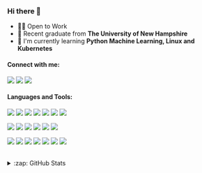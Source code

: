 ### Hi there 👋

<!--
**JacobMannix/JacobMannix** is a ✨ _special_ ✨ repository because its `README.md` (this file) appears on your GitHub profile.

Here are some ideas to get you started:

- 🔭 I’m currently working on ...
- 🌱 I’m currently learning ...
- 👯 I’m looking to collaborate on ...
- 🤔 I’m looking for help with ...
- 💬 Ask me about ...
- 📫 How to reach me: ...
- 😄 Pronouns: ...
- ⚡ Fun fact: ....
-->

- 👨‍💻 Open to Work
- :school: Recent graduate from **The University of New Hampshire** 
- 🌱 I'm currently learning **Python Machine Learning, Linux and Kubernetes**

#### Connect with me:
[![](https://img.shields.io/badge/Social-LinkedIn-informational?style=flat&logo=linkedin&logoColor=white&color=d59373)][linkedin]
[![](https://img.shields.io/badge/Social-Kaggle-informational?style=flat&logo=kaggle&logoColor=white&color=d59373)][kaggle]
[![](https://img.shields.io/badge/Social-Website-informational?style=flat&logo=notion&logoColor=white&color=d59373)][website]

#### Languages and Tools:
[![](https://img.shields.io/badge/Code-Python-informational?style=flat&logo=python&logoColor=white&color=a8875c)](https://www.python.org/)
[![](https://img.shields.io/badge/Code-R-informational?style=flat&logo=r&logoColor=white&color=a8875c)](https://www.r-project.org/)
[![](https://img.shields.io/badge/Code-SQL-informational?style=flat&logo=mariadb&logoColor=white&color=a8875c)](https://www.mysql.com/)
[![](https://img.shields.io/badge/Code-Swift-informational?style=flat&logo=swift&logoColor=white&color=a8875c)](https://swift.org/)
[![](https://img.shields.io/badge/Tools-Tableau-informational?style=flat&logo=tableau&logoColor=white&color=8c7450)](https://kubernetes.io/)
[![](https://img.shields.io/badge/Tools-Docker-informational?style=flat&logo=docker&logoColor=white&color=8c7450)](https://www.docker.com/)
[![](https://img.shields.io/badge/Tools-Kubernetes-informational?style=flat&logo=kubernetes&logoColor=white&color=8c7450)](https://kubernetes.io/)


[![](https://img.shields.io/badge/OS-Linux-informational?style=flat&logo=ubuntu&logoColor=white&color=706240)](https://ubuntu.com/)
[![](https://img.shields.io/badge/Shell-Bash-informational?style=flat&logo=gnu-bash&logoColor=white&color=706240)](https://www.gnu.org/software/bash/)
[![](https://img.shields.io/badge/Editor-Vim-informational?style=flat&logo=vim&logoColor=white&color=706240)](https://www.vim.org/)
[![](https://img.shields.io/badge/Tools-VSCode-informational?style=flat&logo=visual-studio-code&logoColor=white&color=8c7450)](https://code.visualstudio.com/)
[![](https://img.shields.io/badge/Tools-JupyterLab-informational?style=flat&logo=jupyter&logoColor=white&color=8c7450)](https://jupyter.org/)
[![](https://colab.research.google.com/assets/colab-badge.svg)](https://colab.research.google.com/notebooks/intro.ipynb#recent=true)

[![](https://img.shields.io/badge/Library-Pandas-informational?style=flat&logo=pandas&logoColor=white&color=706240)](https://ubuntu.com/)
[![](https://img.shields.io/badge/Library-Numpy-informational?style=flat&logo=numpy&logoColor=white&color=706240)](https://ubuntu.com/)
[![](https://img.shields.io/badge/Library-Scipy-informational?style=flat&logo=scipy&logoColor=white&color=706240)](https://ubuntu.com/)
[![](https://img.shields.io/badge/Library-SciKit-Learn-informational?style=flat&logo=scikitlearn&logoColor=white&color=706240)](https://ubuntu.com/)
[![](https://img.shields.io/badge/Library-MatPlotLib-informational?style=flat&logo=matplotlib&logoColor=white&color=706240)](https://ubuntu.com/)
[![](https://img.shields.io/badge/Library-Keras-informational?style=flat&logo=keras&logoColor=white&color=706240)](https://ubuntu.com/)
[![](https://img.shields.io/badge/Library-BeautifulSoup-informational?style=flat&logo=beaustifulsoup&logoColor=white&color=706240)](https://ubuntu.com/)


<br />

[website]: https://jacobmannix.social
[linkedin]: https://linkedin.com/in/jacobmannix
[kaggle]: https://kaggle.com/jmannix3
[spotify]: https://open.spotify.com/user/jmannix3

[course]: http://vsCodeHero.com
[twitter]: https://twitter.com/codeSTACKr
[youtube]: https://youtube.com/codeSTACKr
[instagram]: https://instagram.com/codeSTACKr

[webdevplaylist]: https://www.youtube.com/playlist?list=PLkwxH9e_vrAJ0WbEsFA9W3I1W-g_BTsbt
[jsplaylist]: https://www.youtube.com/playlist?list=PLkwxH9e_vrALRJKu7wfXby3MKeflhTu6B
[cssplaylist]: https://www.youtube.com/playlist?list=PLkwxH9e_vrALSdvZuEh6gqQdmDoDIoqz4
[reactplaylist]: https://www.youtube.com/playlist?list=PLkwxH9e_vrAK4TdffpxKY3QGyHCpxFcQ0



<details>
  <summary>:zap: GitHub Stats</summary>
<p align="left">
  <a href="https://github.com/JacobMannix">
    <img align="center" src="https://github-readme-stats.vercel.app/api/top-langs/?username=JacobMannix&hide=vim script" />
  </a>
   <a href="https://github.com/JacobMannix">
    <img align="center" src="https://github-readme-stats.vercel.app/api?username=JacobMannix&show_icons=true&line_height=40&count_private=true" alt="Jacob's GitHub Stats" />
  </a> 
</p>
</details>

